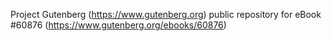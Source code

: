 Project Gutenberg (https://www.gutenberg.org) public repository for eBook #60876 (https://www.gutenberg.org/ebooks/60876)
